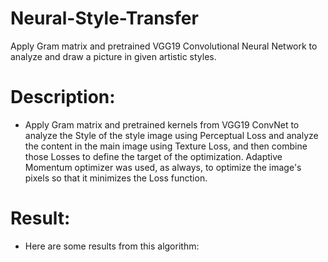 # Neural-Style-Transfer
Apply Gram matrix and pretrained VGG19 Convolutional Neural Network to analyze and draw a picture in given artistic styles.

# Description:
* Apply Gram matrix and pretrained kernels from VGG19 ConvNet to analyze the Style of the style image using Perceptual Loss and analyze the content in the main image using Texture Loss, and then combine those Losses to define the target of the optimization. Adaptive Momentum optimizer was used, as always, to optimize the image's pixels so that it minimizes the Loss function.

# Result:
* Here are some results from this algorithm:
